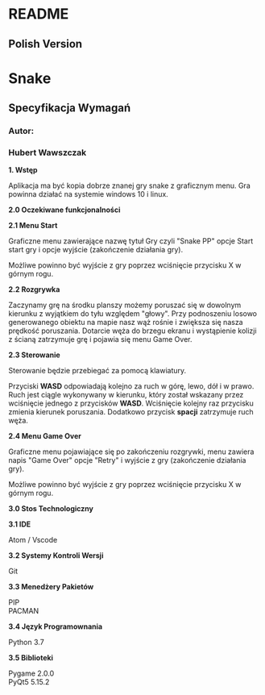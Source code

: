 # README #

## **Polish Version**

# **Snake**

## **Specyfikacja Wymagań**

### **Autor:**

### Hubert Wawszczak

**1. Wstęp**

Aplikacja ma być kopia dobrze znanej gry snake z graficznym menu. Gra powinna działać na systemie windows 10 i linux.

**2.0 Oczekiwane funkcjonalności**

**2.1 Menu Start**

Graficzne menu zawierające nazwę tytuł Gry czyli &quot;Snake PP&quot; opcje Start start gry i opcje wyjście (zakończenie działania gry).

Możliwe powinno być wyjście z gry poprzez wciśnięcie przycisku X w górnym rogu.

**2.2 Rozgrywka**

Zaczynamy grę na środku planszy możemy poruszać się w dowolnym kierunku z wyjątkiem do tyłu względem &quot;głowy&quot;. Przy podnoszeniu losowo generowanego obiektu na mapie nasz wąż rośnie i zwiększa się nasza prędkość poruszania. Dotarcie węża do brzegu ekranu i wystąpienie kolizji z ścianą zatrzymuje grę i pojawia się menu Game Over.

**2.3 Sterowanie**

Sterowanie będzie przebiegać za pomocą klawiatury.

Przyciski **WASD** odpowiadają kolejno za ruch w górę, lewo, dół i w prawo. Ruch jest ciągle wykonywany w kierunku, który został wskazany przez wciśnięcie jednego z przycisków **WASD**. Wciśnięcie kolejny raz przycisku zmienia kierunek poruszania. Dodatkowo przycisk **spacji** zatrzymuje ruch węża.

**2.4 Menu Game Over**

Graficzne menu pojawiające się po zakończeniu rozgrywki, menu zawiera napis &quot;Game Over&quot; opcje &quot;Retry&quot; i wyjście z gry (zakończenie działania gry).

Możliwe powinno być wyjście z gry poprzez wciśnięcie przycisku X w górnym rogu.  
  
**3.0 Stos Technologiczny**  
  
**3.1 IDE**  

Atom / Vscode  
  
**3.2 Systemy Kontroli Wersji**  

Git  
  
**3.3 Menedżery Pakietów**  
  
 PIP  
 PACMAN  
   
**3.4 Język Programownania**  
  
Python 3.7  
   
**3.5 Biblioteki**  
  
Pygame 2.0.0  
PyQt5 5.15.2
